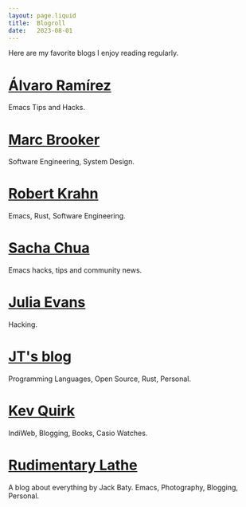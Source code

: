 ```yaml
---
layout: page.liquid
title:  Blogroll
date:   2023-08-01
---
```


Here are my favorite blogs I enjoy reading regularly.

# [Álvaro Ramírez](https://xenodium.com/)

Emacs Tips and Hacks.

# [Marc Brooker](https://brooker.co.za/blog/)

Software Engineering, System Design.

# [Robert Krahn](https://robert.kra.hn/)

Emacs, Rust, Software Engineering.

# [Sacha Chua](https://sachachua.com/blog/)

Emacs hacks, tips and community news.

# [Julia Evans](https://jvns.ca/)

Hacking.

# [JT's blog](https://www.jntrnr.com/)

Programming Languages, Open Source, Rust, Personal.

# [Kev Quirk](https://kevquirk.com/)

IndiWeb, Blogging, Books, Casio Watches.

# [Rudimentary Lathe](https://rudimentarylathe.org/)

A blog about everything by Jack Baty. Emacs, Photography, Blogging, Personal.
